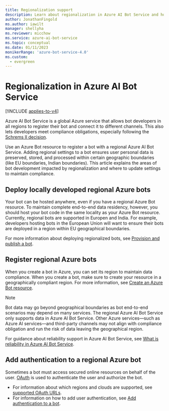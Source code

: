 ```yaml
---
title: Regionalization support
description: Learn about regionalization in Azure AI Bot Service and how to meet your data compliance requirements.
author: JonathanFingold
ms.author: iawilt
manager: shellyha
ms.reviewer: micchow
ms.service: azure-ai-bot-service
ms.topic: conceptual
ms.date: 01/11/2023
monikerRange: 'azure-bot-service-4.0'
ms.custom:
  - evergreen
---
```


# Regionalization in Azure AI Bot Service

[!INCLUDE [applies-to-v4](../includes/applies-to-v4-current.md)]

Azure AI Bot Service is a global Azure service that allows bot developers in all regions to register their bot and connect it to different channels. This also lets developers meet compliance obligations, especially following the [Schrems II decision](https://blogs.microsoft.com/eupolicy/2021/05/06/eu-data-boundary/).

Use an Azure Bot resource to register a bot with a regional Azure AI Bot Service. Adding regional settings to a bot ensures user personal data is preserved, stored, and processed within certain geographic boundaries (like EU boundaries, Indian boundaries). This article explains the areas of bot development impacted by regionalization and where to update settings to maintain compliance.

## Deploy locally developed regional Azure bots

Your bot can be hosted anywhere, even if you have a regional Azure Bot resource. To maintain complete end-to-end data residency, however, you should host your bot code in the same locality as your Azure Bot resource. Currently, regional bots are supported in Europen and India. For example, developers hosting bots in the European Union will want to ensure their bots are deployed in a region within EU geographical boundaries.

For more information about deploying regionalized bots, see [Provision and publish a bot](../provision-and-publish-a-bot.md).

## Register regional Azure bots

When you create a bot in Azure, you can set its region to maintain data compliance. When you create a bot, make sure to create your resource in a geographically compliant region. For more information, see [Create an Azure Bot resource](abs-quickstart.md#create-the-resource).

>[!NOTE]
> Bot data may go beyond geographical boundaries as bot end-to-end scenarios may depend on many services.
> The regional Azure AI Bot Service only supports data in Azure AI Bot Service. Other Azure services&mdash;such as Azure AI services&mdash;and third-party channels may not align with compliance obligation and run the risk of data leaving the geographical region.  

For guidance about reliability support in Azure AI Bot Service, see [What is reliability in Azure AI Bot Service](/azure/reliability/reliability-bot).

## Add authentication to a regional Azure bot

Sometimes a bot must access secured online resources on behalf of the user. [OAuth](bot-builder-concept-authentication.md) is used to authenticate the user and authorize the bot.

- For information about which regions and clouds are supported, see [supported OAuth URLs](../ref-oauth-redirect-urls.md).
- For information on how to add user authentication, see [Add authentication to a bot](bot-builder-authentication.md).
